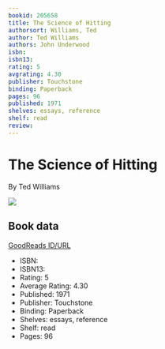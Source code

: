 ```yaml
---
bookid: 205658
title: The Science of Hitting
authorsort: Williams, Ted
author: Ted Williams
authors: John Underwood
isbn: 
isbn13: 
rating: 5
avgrating: 4.30
publisher: Touchstone
binding: Paperback
pages: 96
published: 1971
shelves: essays, reference
shelf: read
review: 
---
```


# The Science of Hitting

By Ted Williams

![](../../1386924399l/205658.jpg)

## Book data

[GoodReads ID/URL](https://www.goodreads.com/book/show/205658)

- ISBN: 
- ISBN13: 
- Rating: 5
- Average Rating: 4.30
- Published: 1971
- Publisher: Touchstone
- Binding: Paperback
- Shelves: essays, reference
- Shelf: read
- Pages: 96

